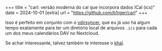 +++
title = "carl: versão moderna do cal que incorpora dados ICal (ics)"
date = 2024-10-01
[extra]
url = "https://github.com/b1rger/carl"
+++

Isso é perfeito em conjunto com o [vdirsyncer](https://vdirsyncer.pimutils.org/en/stable/), que eu já uso há algum tempo exatamente para ter um diretório local de arquivos `.ics`  para cada um dos meus calendários DAV no Nextcloud.

Se achar interessante, talvez também te interesse o [khal](https://github.com/pimutils/khal).
